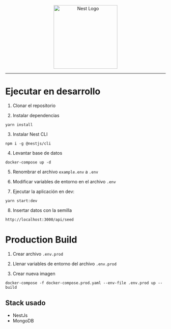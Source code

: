 <p align="center">
  <a href="http://nestjs.com/" target="blank"><img src="https://nestjs.com/img/logo-small.svg" width="200" alt="Nest Logo" /></a>
</p>

___

# Ejecutar en desarrollo

1. Clonar el repositorio

2. Instalar dependencias
```
yarn install
```

3. Instalar Nest CLI
```
npm i -g @nestjs/cli
```

4. Levantar base de datos
```
docker-compose up -d
``` 

5. Renombrar el archivo ```example.env``` a ```.env```

6. Modificar variables de entorno en el archivo ```.env```

7. Ejecutar la aplicación en dev:

```
yarn start:dev
```

8. Insertar datos con la semilla
```
http://localhost:3000/api/seed
```

# Production Build

1. Crear archivo ```.env.prod```

2. Llenar variables de entorno del archivo ```.env.prod```

3. Crear nueva imagen

```
docker-compose -f docker-compose.prod.yaml --env-file .env.prod up --build
```


## Stack usado
* NestJs
* MongoDB